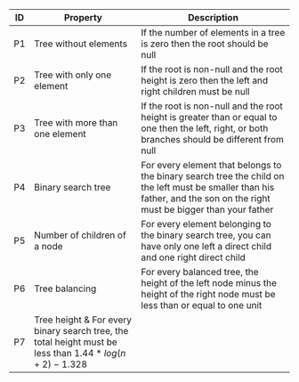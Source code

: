 |ID|Property|Description|
|---|-------|-----------|
|P1 | Tree without elements | If the number of elements in a tree is zero then the root should be null|
|P2 | Tree with only one element | If the root is non-null and the root height is zero then the left and right children must be null|
|P3 | Tree with more than one element | If the root is non-null and the root height is greater than or equal to one then the left, right, or both branches should be different from null|
|P4 | Binary search tree | For every element that belongs to the binary search tree the child on the left must be smaller than his father, and the son on the right must be bigger than your father|
|P5 | Number of children of a node |For every element belonging to the binary search tree, you can have only one left a direct child and one right direct child|
|P6 | Tree balancing | For every balanced tree, the height of the left node minus the height of the right node must be less than or equal to one unit
|P7 | Tree height & For every binary search tree, the total height must be less than $1.44* log(n+2)-1.328$|

